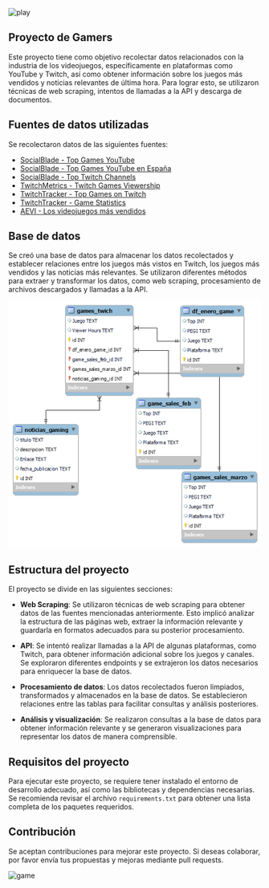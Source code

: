 ![play](C:\Users\GAMM\Documents\BootCamp\Proyecto\project_gamers\Images)



## Proyecto de Gamers

Este proyecto tiene como objetivo recolectar datos relacionados con la industria de los videojuegos, específicamente en plataformas como YouTube y Twitch, así como obtener información sobre los juegos más vendidos y noticias relevantes de última hora. Para lograr esto, se utilizaron técnicas de web scraping, intentos de llamadas a la API y descarga de documentos.

## Fuentes de datos utilizadas

Se recolectaron datos de las siguientes fuentes:

- [SocialBlade - Top Games YouTube](https://socialblade.com/youtube/top/category/games)
- [SocialBlade - Top Games YouTube en España](https://socialblade.com/youtube/top/country/es)
- [SocialBlade - Top Twitch Channels](https://socialblade.com/twitch/top/50)
- [TwitchMetrics - Twitch Games Viewership](https://www.twitchmetrics.net/games/viewership)
- [TwitchTracker - Top Games on Twitch](https://twitchtracker.com/games)
- [TwitchTracker - Game Statistics](https://twitchtracker.com/statistics/games)
- [AEVI - Los videojuegos más vendidos](http://www.aevi.org.es/la-industria-del-videojuego/los-videojuegos-mas-vendidos/2023/3/)

## Base de datos

Se creó una base de datos para almacenar los datos recolectados y establecer relaciones entre los juegos más vistos en Twitch, los juegos más vendidos y las noticias más relevantes. Se utilizaron diferentes métodos para extraer y transformar los datos, como web scraping, procesamiento de archivos descargados y llamadas a la API.

![Diagrama EER](sql/imagen_tabla.png)


## Estructura del proyecto

El proyecto se divide en las siguientes secciones:

- **Web Scraping**: Se utilizaron técnicas de web scraping para obtener datos de las fuentes mencionadas anteriormente. Esto implicó analizar la estructura de las páginas web, extraer la información relevante y guardarla en formatos adecuados para su posterior procesamiento.

- **API**: Se intentó realizar llamadas a la API de algunas plataformas, como Twitch, para obtener información adicional sobre los juegos y canales. Se exploraron diferentes endpoints y se extrajeron los datos necesarios para enriquecer la base de datos.

- **Procesamiento de datos**: Los datos recolectados fueron limpiados, transformados y almacenados en la base de datos. Se establecieron relaciones entre las tablas para facilitar consultas y análisis posteriores.

- **Análisis y visualización**: Se realizaron consultas a la base de datos para obtener información relevante y se generaron visualizaciones para representar los datos de manera comprensible.

## Requisitos del proyecto

Para ejecutar este proyecto, se requiere tener instalado el entorno de desarrollo adecuado, así como las bibliotecas y dependencias necesarias. Se recomienda revisar el archivo `requirements.txt` para obtener una lista completa de los paquetes requeridos.

## Contribución

Se aceptan contribuciones para mejorar este proyecto. Si deseas colaborar, por favor envía tus propuestas y mejoras mediante pull requests.

![game](C:\Users\GAMM\Documents\BootCamp\Proyecto\project_gamers\Images)